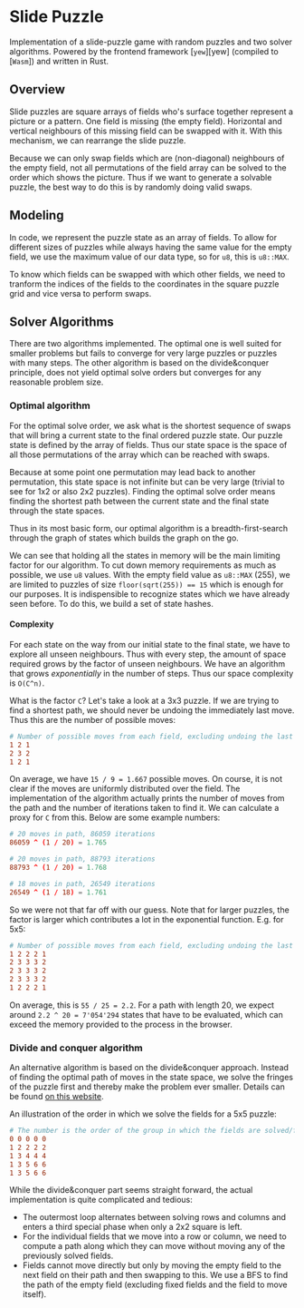# Slide Puzzle

Implementation of a slide-puzzle game with random puzzles and two solver
algorithms. Powered by the frontend framework [`yew`][yew] (compiled to
[`Wasm`]) and written in Rust.

## Overview

Slide puzzles are square arrays of fields who's surface together represent a
picture or a pattern. One field is missing (the empty field). Horizontal and
vertical neighbours of this missing field can be swapped with it. With this
mechanism, we can rearrange the slide puzzle.

Because we can only swap fields which are (non-diagonal) neighbours of the empty
field, not all permutations of the field array can be solved to the order which
shows the picture. Thus if we want to generate a solvable puzzle, the best way
to do this is by randomly doing valid swaps.

## Modeling

In code, we represent the puzzle state as an array of fields. To allow for
different sizes of puzzles while always having the same value for the empty
field, we use the maximum value of our data type, so for `u8`, this is
`u8::MAX`.

To know which fields can be swapped with which other fields, we need to tranform
the indices of the fields to the coordinates in the square puzzle grid and vice
versa to perform swaps.

## Solver Algorithms

There are two algorithms implemented. The optimal one is well suited for smaller
problems but fails to converge for very large puzzles or puzzles with many
steps. The other algorithm is based on the divide&conquer principle, does not
yield optimal solve orders but converges for any reasonable problem size.

### Optimal algorithm

For the optimal solve order, we ask what is the shortest sequence of swaps that
will bring a current state to the final ordered puzzle state. Our puzzle state
is defined by the array of fields. Thus our state space is the space of all
those permutations of the array which can be reached with swaps.

Because at some point one permutation may lead back to another permutation, this
state space is not infinite but can be very large (trivial to see for 1x2 or
also 2x2 puzzles). Finding the optimal solve order means finding the shortest
path between the current state and the final state through the state spaces.

Thus in its most basic form, our optimal algorithm is a breadth-first-search
through the graph of states which builds the graph on the go.

We can see that holding all the states in memory will be the main limiting
factor for our algorithm. To cut down memory requirements as much as possible,
we use `u8` values. With the empty field value as `u8::MAX` (255), we are
limited to puzzles of size `floor(sqrt(255)) == 15` which is enough for our
purposes. It is indispensible to recognize states which we have already seen
before. To do this, we build a set of state hashes.

#### Complexity

For each state on the way from our initial state to the final state, we have to
explore all unseen neighbours. Thus with every step, the amount of space
required grows by the factor of unseen neighbours. We have an algorithm that
grows _exponentially_ in the number of steps. Thus our space complexity is
`O(C^n)`.

What is the factor `C`? Let's take a look at a 3x3 puzzle. If we are trying to
find a shortest path, we should never be undoing the immediately last move.
Thus this are the number of possible moves:

```conf
# Number of possible moves from each field, excluding undoing the last move
1 2 1
2 3 2
1 2 1
```

On average, we have `15 / 9 = 1.667` possible moves. On course, it is not clear
if the moves are uniformly distributed over the field. The implementation of the
algorithm actually prints the number of moves from the path and the number of
iterations taken to find it. We can calculate a proxy for `C` from this. Below
are some example numbers:

```conf
# 20 moves in path, 86059 iterations
86059 ^ (1 / 20) = 1.765

# 20 moves in path, 88793 iterations
88793 ^ (1 / 20) = 1.768

# 18 moves in path, 26549 iterations
26549 ^ (1 / 18) = 1.761
```

So we were not that far off with our guess. Note that for larger puzzles, the
factor is larger which contributes a lot in the exponential function. E.g. for
5x5:

```conf
# Number of possible moves from each field, excluding undoing the last move
1 2 2 2 1
2 3 3 3 2
2 3 3 3 2
2 3 3 3 2
1 2 2 2 1
```

On average, this is `55 / 25 = 2.2`. For a path with length 20, we expect around
`2.2 ^ 20 = 7'054'294` states that have to be evaluated, which can exceed the
memory provided to the process in the browser.

### Divide and conquer algorithm

An alternative algorithm is based on the divide&conquer approach. Instead of
finding the optimal path of moves in the state space, we solve the fringes of
the puzzle first and thereby make the problem ever smaller. Details can be found
[on this website][d_and_c_algorithm_explained].

An illustration of the order in which we solve the fields for a 5x5 puzzle:

```conf
# The number is the order of the group in which the fields are solved/fixed
0 0 0 0 0
1 2 2 2 2
1 3 4 4 4
1 3 5 6 6
1 3 5 6 6
```

While the divide&conquer part seems straight forward, the actual implementation
is quite complicated and tedious:

- The outermost loop alternates between solving rows and columns and enters a
  third special phase when only a 2x2 square is left.
- For the individual fields that we move into a row or column, we need to
  compute a path along which they can move without moving any of the previously
  solved fields.
- Fields cannot move directly but only by moving the empty field to the next
  field on their path and then swapping to this. We use a BFS to find the path
  of the empty field (excluding fixed fields and the field to move itself).

[d_and_c_algorithm_explained]: https://www.kopf.com.br/kaplof/how-to-solve-any-slide-puzzle-regardless-of-its-size/
